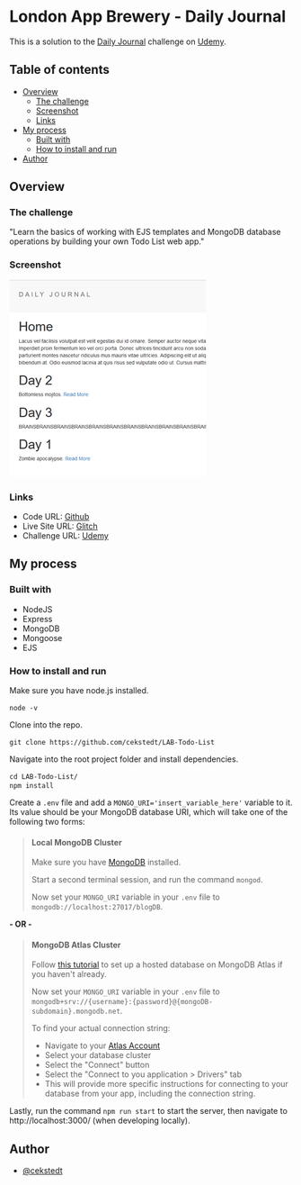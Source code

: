 # London App Brewery - Daily Journal

This is a solution to the [Daily Journal](https://www.udemy.com/course/the-complete-web-development-bootcamp/learn/lecture/12385030) challenge on [Udemy](https://www.udemy.com/course/the-complete-web-development-bootcamp/).

## Table of contents

- [Overview](#overview)
  - [The challenge](#the-challenge)
  - [Screenshot](#screenshot)
  - [Links](#links)
- [My process](#my-process)
  - [Built with](#built-with)
  - [How to install and run](#how-to-install-and-run)
- [Author](#author)

## Overview

### The challenge

"Learn the basics of working with EJS templates and MongoDB database operations by building your own Todo List web app."

### Screenshot

![Screenshot](./thumbnail.png)

### Links

- Code URL: [Github](https://github.com/cekstedt/LAB-Todo-List)
- Live Site URL: [Glitch](https://uncovered-north-leech.glitch.me/)
- Challenge URL: [Udemy](https://www.udemy.com/course/the-complete-web-development-bootcamp/learn/lecture/12385030)

## My process

### Built with

- NodeJS
- Express
- MongoDB
- Mongoose
- EJS

### How to install and run

Make sure you have node.js installed.
```
node -v
```

Clone into the repo.
```
git clone https://github.com/cekstedt/LAB-Todo-List
```

Navigate into the root project folder and install dependencies.
```
cd LAB-Todo-List/
npm install
```

Create a `.env` file and add a `MONGO_URI='insert_variable_here'` variable to it. Its value should be your MongoDB database URI, which will take one of the following two forms:

> #### Local MongoDB Cluster
>
> Make sure you have [MongoDB](https://www.mongodb.com/docs/manual/installation/) installed.
> 
> Start a second terminal session, and run the command `mongod`.
> 
> Now set your `MONGO_URI` variable in your `.env` file to `mongodb://localhost:27017/blogDB`.

**- OR -**

> #### MongoDB Atlas Cluster
> 
> Follow [this tutorial](https://www.freecodecamp.org/news/get-started-with-mongodb-atlas/) to set up a hosted database on MongoDB Atlas if you haven't already.
> 
> Now set your `MONGO_URI` variable in your `.env` file to `mongodb+srv://{username}:{password}@{mongoDB-subdomain}.mongodb.net`.
> 
> To find your actual connection string:
> - Navigate to your [Atlas Account](www.mongodb.com)
> - Select your database cluster
> - Select the "Connect" button
> - Select the "Connect to you application > Drivers" tab
> - This will provide more specific instructions for connecting to your database from your app, including the connection string.

Lastly, run the command `npm run start` to start the server, then navigate to http://localhost:3000/ (when developing locally).

## Author

- [@cekstedt](https://github.com/cekstedt)